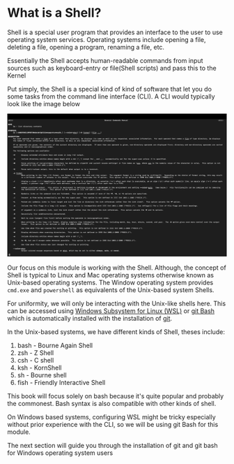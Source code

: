 # What is a Shell?

Shell is a special user program that provides an interface to the user to use
operating system services. Operating systems include opening a file, deleting a
file, opening a program, renaming a file, etc.

Essentially the Shell accepts human-readable commands from input sources such as
keyboard-entry or file(Shell scripts) and pass this to the Kernel

Put simply, the Shell is a special kind of kind of software that let you do some
tasks from the command line interface (CLI). A CLI would typically look like the
image below

![Command line interface](../assets/cli.png)

Our focus on this module is working with the Shell. Although, the concept of
Shell is typical to Linux and Mac operating systems otherwise known as
Unix-based operating systems. The Window operating system provides `cmd.exe` and
`powershell` as equivalents of the Unix-based system Shells.

For uniformity, we will only be interacting with the Unix-like shells here. This
can be accessed using
[Windows Subsystem for Linux (WSL)](https://learn.microsoft.com/en-us/windows/wsl/install)
or [git Bash](https://git-scm.com/downloads) which is automatically installed
with the installation of [git](https://git-scm.com/downloads).

In the Unix-based systems, we have different kinds of Shell, theses include:

1. bash - Bourne Again Shell
2. zsh - Z Shell
3. csh - C shell
4. ksh - KornShell
5. sh - Bourne shell
6. fish - Friendly Interactive Shell

This book will focus solely on bash because it's quite popular and probably the
commonest. Bash syntax is also compatible with other kinds of shell.

On Windows based systems, configuring WSL might be tricky especially without prior experience with the
CLI, so we will be using git Bash for this module.

The next section will guide you through the installation of git and git bash for
Windows operating system users
